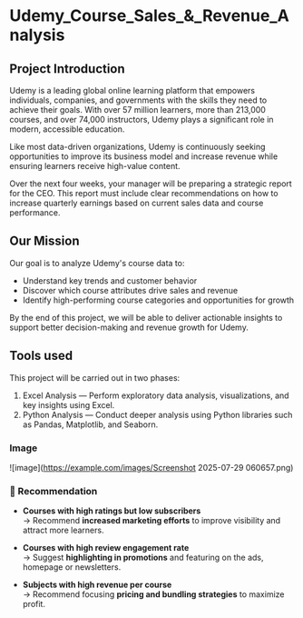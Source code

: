 # Udemy_Course_Sales_&_Revenue_Analysis

## Project Introduction

Udemy is a leading global online learning platform that empowers individuals, companies, and governments with the skills they need to achieve their goals. With over 57 million learners, more than 213,000 courses, and over 74,000 instructors, Udemy plays a significant role in modern, accessible education.

Like most data-driven organizations, Udemy is continuously seeking opportunities to improve its business model and increase revenue while ensuring learners receive high-value content.

Over the next four weeks, your manager will be preparing a strategic report for the CEO. This report must include clear recommendations on how to increase quarterly earnings based on current sales data and course performance.

## Our Mission

Our goal is to analyze Udemy's course data to:
- Understand key trends and customer behavior
- Discover which course attributes drive sales and revenue
- Identify high-performing course categories and opportunities for growth

By the end of this project, we will be able to deliver actionable insights to support better decision-making and revenue growth for Udemy.

## Tools used

This project will be carried out in two phases:
1. Excel Analysis — Perform exploratory data analysis, visualizations, and key insights using Excel.
2. Python Analysis — Conduct deeper analysis using Python libraries such as Pandas, Matplotlib, and Seaborn.
   
### Image
![image](https://example.com/images/Screenshot 2025-07-29 060657.png)


### 🔹 Recommendation

-  **Courses with high ratings but low subscribers**  
  → Recommend **increased marketing efforts** to improve visibility and attract more learners.

-  **Courses with high review engagement rate**  
  → Suggest **highlighting in promotions** and featuring on the ads, homepage or newsletters.

-  **Subjects with high revenue per course**  
  → Recommend focusing **pricing and bundling strategies** to maximize profit.

